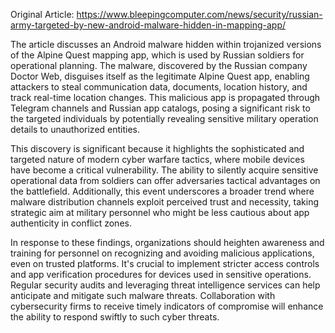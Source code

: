 Original Article: https://www.bleepingcomputer.com/news/security/russian-army-targeted-by-new-android-malware-hidden-in-mapping-app/

The article discusses an Android malware hidden within trojanized versions of the Alpine Quest mapping app, which is used by Russian soldiers for operational planning. The malware, discovered by the Russian company Doctor Web, disguises itself as the legitimate Alpine Quest app, enabling attackers to steal communication data, documents, location history, and track real-time location changes. This malicious app is propagated through Telegram channels and Russian app catalogs, posing a significant risk to the targeted individuals by potentially revealing sensitive military operation details to unauthorized entities.

This discovery is significant because it highlights the sophisticated and targeted nature of modern cyber warfare tactics, where mobile devices have become a critical vulnerability. The ability to silently acquire sensitive operational data from soldiers can offer adversaries tactical advantages on the battlefield. Additionally, this event underscores a broader trend where malware distribution channels exploit perceived trust and necessity, taking strategic aim at military personnel who might be less cautious about app authenticity in conflict zones.

In response to these findings, organizations should heighten awareness and training for personnel on recognizing and avoiding malicious applications, even on trusted platforms. It's crucial to implement stricter access controls and app verification procedures for devices used in sensitive operations. Regular security audits and leveraging threat intelligence services can help anticipate and mitigate such malware threats. Collaboration with cybersecurity firms to receive timely indicators of compromise will enhance the ability to respond swiftly to such cyber threats.